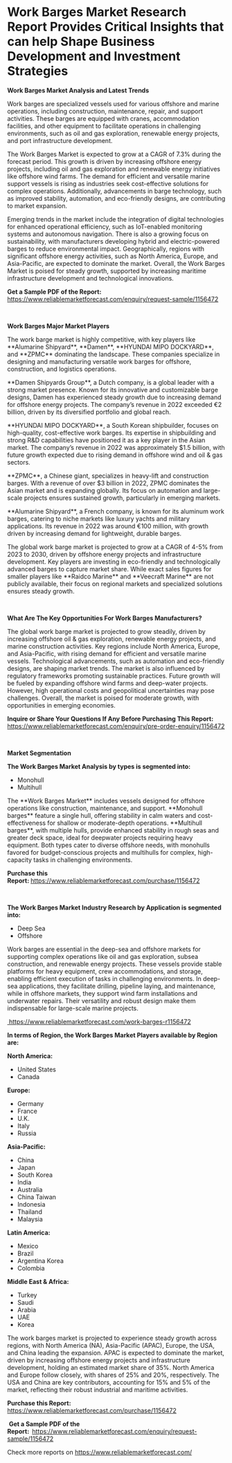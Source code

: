 <p><h1>Work Barges Market Research Report Provides Critical Insights that can help Shape Business Development and Investment Strategies</h1></p><p><strong>Work Barges Market Analysis and Latest Trends</strong></p>
<p><p>Work barges are specialized vessels used for various offshore and marine operations, including construction, maintenance, repair, and support activities. These barges are equipped with cranes, accommodation facilities, and other equipment to facilitate operations in challenging environments, such as oil and gas exploration, renewable energy projects, and port infrastructure development.</p><p>The Work Barges Market is expected to grow at a CAGR of 7.3% during the forecast period. This growth is driven by increasing offshore energy projects, including oil and gas exploration and renewable energy initiatives like offshore wind farms. The demand for efficient and versatile marine support vessels is rising as industries seek cost-effective solutions for complex operations. Additionally, advancements in barge technology, such as improved stability, automation, and eco-friendly designs, are contributing to market expansion.</p><p>Emerging trends in the market include the integration of digital technologies for enhanced operational efficiency, such as IoT-enabled monitoring systems and autonomous navigation. There is also a growing focus on sustainability, with manufacturers developing hybrid and electric-powered barges to reduce environmental impact. Geographically, regions with significant offshore energy activities, such as North America, Europe, and Asia-Pacific, are expected to dominate the market. Overall, the Work Barges Market is poised for steady growth, supported by increasing maritime infrastructure development and technological innovations.</p></p>
<p><strong>Get a Sample PDF of the Report:&nbsp;</strong> <a href="https://www.reliablemarketforecast.com/enquiry/request-sample/1156472?utm_campaign=1102&utm_medium=2&utm_source=Github&utm_content=ia&utm_term=23012025&utm_id=work-barges">https://www.reliablemarketforecast.com/enquiry/request-sample/1156472</a></p>
<p>&nbsp;</p>
<p><strong>Work Barges Major Market Players</strong></p>
<p><p>The work barge market is highly competitive, with key players like **Alumarine Shipyard**, **Damen**, **HYUNDAI MIPO DOCKYARD**, and **ZPMC** dominating the landscape. These companies specialize in designing and manufacturing versatile work barges for offshore, construction, and logistics operations.</p><p>**Damen Shipyards Group**, a Dutch company, is a global leader with a strong market presence. Known for its innovative and customizable barge designs, Damen has experienced steady growth due to increasing demand for offshore energy projects. The company’s revenue in 2022 exceeded €2 billion, driven by its diversified portfolio and global reach.</p><p>**HYUNDAI MIPO DOCKYARD**, a South Korean shipbuilder, focuses on high-quality, cost-effective work barges. Its expertise in shipbuilding and strong R&D capabilities have positioned it as a key player in the Asian market. The company’s revenue in 2022 was approximately $1.5 billion, with future growth expected due to rising demand in offshore wind and oil & gas sectors.</p><p>**ZPMC**, a Chinese giant, specializes in heavy-lift and construction barges. With a revenue of over $3 billion in 2022, ZPMC dominates the Asian market and is expanding globally. Its focus on automation and large-scale projects ensures sustained growth, particularly in emerging markets.</p><p>**Alumarine Shipyard**, a French company, is known for its aluminum work barges, catering to niche markets like luxury yachts and military applications. Its revenue in 2022 was around €100 million, with growth driven by increasing demand for lightweight, durable barges.</p><p>The global work barge market is projected to grow at a CAGR of 4-5% from 2023 to 2030, driven by offshore energy projects and infrastructure development. Key players are investing in eco-friendly and technologically advanced barges to capture market share. While exact sales figures for smaller players like **Raidco Marine** and **Veecraft Marine** are not publicly available, their focus on regional markets and specialized solutions ensures steady growth.</p></p>
<p>&nbsp;</p>
<p><strong>What Are The Key Opportunities For Work Barges Manufacturers?</strong></p>
<p><p>The global work barge market is projected to grow steadily, driven by increasing offshore oil & gas exploration, renewable energy projects, and marine construction activities. Key regions include North America, Europe, and Asia-Pacific, with rising demand for efficient and versatile marine vessels. Technological advancements, such as automation and eco-friendly designs, are shaping market trends. The market is also influenced by regulatory frameworks promoting sustainable practices. Future growth will be fueled by expanding offshore wind farms and deep-water projects. However, high operational costs and geopolitical uncertainties may pose challenges. Overall, the market is poised for moderate growth, with opportunities in emerging economies.</p></p>
<p><strong>Inquire or Share Your Questions If Any Before Purchasing This Report:</strong> <a href="https://www.reliablemarketforecast.com/enquiry/pre-order-enquiry/1156472?utm_campaign=1102&utm_medium=2&utm_source=Github&utm_content=ia&utm_term=23012025&utm_id=work-barges">https://www.reliablemarketforecast.com/enquiry/pre-order-enquiry/1156472</a></p>
<p>&nbsp;</p>
<p><strong>Market Segmentation</strong></p>
<p><strong>The Work Barges Market Analysis by types is segmented into:</strong></p>
<p><ul><li>Monohull</li><li>Multihull</li></ul></p>
<p><p>The **Work Barges Market** includes vessels designed for offshore operations like construction, maintenance, and support. **Monohull barges** feature a single hull, offering stability in calm waters and cost-effectiveness for shallow or moderate-depth operations. **Multihull barges**, with multiple hulls, provide enhanced stability in rough seas and greater deck space, ideal for deepwater projects requiring heavy equipment. Both types cater to diverse offshore needs, with monohulls favored for budget-conscious projects and multihulls for complex, high-capacity tasks in challenging environments.</p></p>
<p><strong>Purchase this Report:&nbsp;</strong><a href="https://www.reliablemarketforecast.com/purchase/1156472?utm_campaign=1102&utm_medium=2&utm_source=Github&utm_content=ia&utm_term=23012025&utm_id=work-barges">https://www.reliablemarketforecast.com/purchase/1156472</a></p>
<p>&nbsp;</p>
<p><strong>The Work Barges Market Industry Research by Application is segmented into:</strong></p>
<p><ul><li>Deep Sea</li><li>Offshore</li></ul></p>
<p><p>Work barges are essential in the deep-sea and offshore markets for supporting complex operations like oil and gas exploration, subsea construction, and renewable energy projects. These vessels provide stable platforms for heavy equipment, crew accommodations, and storage, enabling efficient execution of tasks in challenging environments. In deep-sea applications, they facilitate drilling, pipeline laying, and maintenance, while in offshore markets, they support wind farm installations and underwater repairs. Their versatility and robust design make them indispensable for large-scale marine projects.</p></p>
<p><a href="https://www.reliablemarketforecast.com/work-barges-r1156472?utm_campaign=1102&utm_medium=2&utm_source=Github&utm_content=ia&utm_term=23012025&utm_id=work-barges">&nbsp;https://www.reliablemarketforecast.com/work-barges-r1156472</a></p>
<p><strong>In terms of Region, the Work Barges Market Players available by Region are:</strong></p>
<p>
    <p> <strong> North America: </strong>
        <ul>
            <li>United States</li>
            <li>Canada</li>
        </ul>
        </p> 
    <p> <strong> Europe: </strong>
        <ul>
            <li>Germany</li>
            <li>France</li>
            <li>U.K.</li>
            <li>Italy</li>
            <li>Russia</li>
        </ul>
        </p> 
    <p> <strong> Asia-Pacific: </strong>
        <ul>
            <li>China</li>
            <li>Japan</li>
            <li>South Korea</li>
            <li>India</li>
            <li>Australia</li>
            <li>China Taiwan</li>
            <li>Indonesia</li>
            <li>Thailand</li>
            <li>Malaysia</li>
        </ul>
        </p> 
    <p> <strong> Latin America: </strong>
        <ul>
            <li>Mexico</li>
            <li>Brazil</li>
            <li>Argentina Korea</li>
            <li>Colombia</li>
        </ul>
        </p> 
    <p> <strong> Middle East & Africa: </strong>
        <ul>
            <li>Turkey</li>
            <li>Saudi</li>
            <li>Arabia</li>
            <li>UAE</li>
            <li>Korea</li>
        </ul>
    </p>
    </p>
<p><p>The work barges market is projected to experience steady growth across regions, with North America (NA), Asia-Pacific (APAC), Europe, the USA, and China leading the expansion. APAC is expected to dominate the market, driven by increasing offshore energy projects and infrastructure development, holding an estimated market share of 35%. North America and Europe follow closely, with shares of 25% and 20%, respectively. The USA and China are key contributors, accounting for 15% and 5% of the market, reflecting their robust industrial and maritime activities.</p></p>
<p><strong>Purchase this Report: </strong><a href="https://www.reliablemarketforecast.com/purchase/1156472?utm_campaign=1102&utm_medium=2&utm_source=Github&utm_content=ia&utm_term=23012025&utm_id=work-barges">https://www.reliablemarketforecast.com/purchase/1156472</a></p>
<p>&nbsp;<strong>Get a Sample PDF of the Report:&nbsp;&nbsp;</strong><a href="https://www.reliablemarketforecast.com/enquiry/request-sample/1156472?utm_campaign=1102&utm_medium=2&utm_source=Github&utm_content=ia&utm_term=23012025&utm_id=work-barges">https://www.reliablemarketforecast.com/enquiry/request-sample/1156472</a></p>
<p><strong></strong></p>
<p>Check more reports on <a href="https://www.reliablemarketforecast.com/?utm_campaign=1102&utm_medium=2&utm_source=Github&utm_content=ia&utm_term=23012025&utm_id=work-barges">https://www.reliablemarketforecast.com/</a></p>